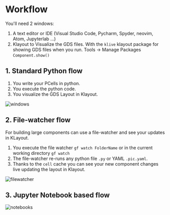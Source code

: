 # Workflow

You'll need 2 windows:

1. A text editor or IDE (Visual Studio Code, Pycharm, Spyder, neovim, Atom, Jupyterlab ...)
2. Klayout to Visualize the GDS files. With the `klive` klayout package for showing GDS files when you run. Tools -> Manage Packages `Component.show()`

## 1. Standard Python flow

1. You write your PCells in python.
2. You execute the python code.
3. You visualize the GDS Layout in Klayout.

![windows](https://i.imgur.com/ZHEAotn.png)


## 2. File-watcher flow

For building large components can use a file-watcher and see your updates in KLayout.

1. You execute the file watcher `gf watch FolderName` or in the current working directory `gf watch`
2. The file-watcher re-runs any python file `.py` or YAML `.pic.yaml`.
3. Thanks to the `cell` cache you can see your new component changes live updating the layout in Klayout.

![filewatcher](https://i.imgur.com/DNWgVRp.png)


## 3. Jupyter Notebook based flow

![notebooks](https://i.imgur.com/jORMG3V.png)
